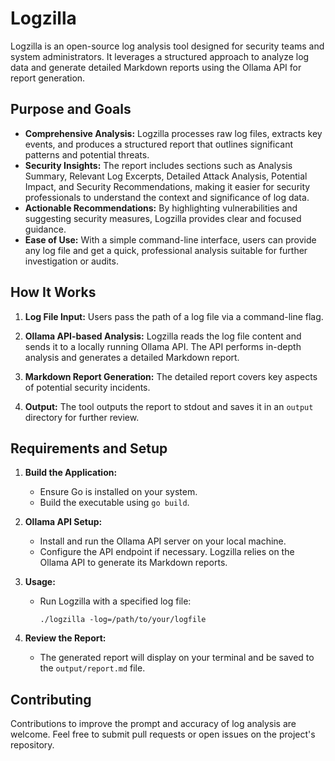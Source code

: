 # Logzilla

[](img/logo.png)

Logzilla is an open-source log analysis tool designed for security teams and system administrators. It leverages a structured approach to analyze log data and generate detailed Markdown reports using the Ollama API for report generation.

## Purpose and Goals

- **Comprehensive Analysis:** Logzilla processes raw log files, extracts key events, and produces a structured report that outlines significant patterns and potential threats.
- **Security Insights:** The report includes sections such as Analysis Summary, Relevant Log Excerpts, Detailed Attack Analysis, Potential Impact, and Security Recommendations, making it easier for security professionals to understand the context and significance of log data.
- **Actionable Recommendations:** By highlighting vulnerabilities and suggesting security measures, Logzilla provides clear and focused guidance.
- **Ease of Use:** With a simple command-line interface, users can provide any log file and get a quick, professional analysis suitable for further investigation or audits.

## How It Works

1. **Log File Input:** Users pass the path of a log file via a command-line flag.

2. **Ollama API-based Analysis:** Logzilla reads the log file content and sends it to a locally running Ollama API. The API performs in-depth analysis and generates a detailed Markdown report.

3. **Markdown Report Generation:** The detailed report covers key aspects of potential security incidents.

4. **Output:** The tool outputs the report to stdout and saves it in an `output` directory for further review.

## Requirements and Setup

1. **Build the Application:**
    - Ensure Go is installed on your system.
    - Build the executable using `go build`.
    
2. **Ollama API Setup:**
    - Install and run the Ollama API server on your local machine.
    - Configure the API endpoint if necessary. Logzilla relies on the Ollama API to generate its Markdown reports.

3. **Usage:**
    - Run Logzilla with a specified log file:
      ```
      ./logzilla -log=/path/to/your/logfile
      ```

4. **Review the Report:**
    - The generated report will display on your terminal and be saved to the `output/report.md` file.

## Contributing

Contributions to improve the prompt and accuracy of log analysis are welcome. Feel free to submit pull requests or open issues on the project's repository.